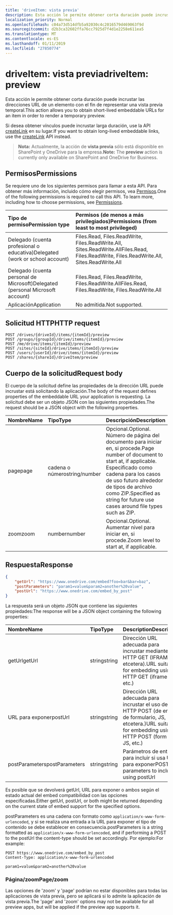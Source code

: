 ```yaml
---
title: 'driveItem: vista previa'
description: Esta acción le permite obtener corta duración puede incrustar las direcciones URL de un elemento con el fin de representar una vista previa temporal.
localization_priority: Normal
ms.openlocfilehash: c04a73d514dfb5a92030c4c2016579d469063f9d
ms.sourcegitcommit: d2b3ca32602ffa76cc7925d7f4d1e2258e611ea5
ms.translationtype: MT
ms.contentlocale: es-ES
ms.lasthandoff: 01/11/2019
ms.locfileid: "27850774"
---
```

# <a name="driveitem-preview"></a><span data-ttu-id="3bcba-103">driveItem: vista previa</span><span class="sxs-lookup"><span data-stu-id="3bcba-103">driveItem: preview</span></span>

<span data-ttu-id="3bcba-104">Esta acción le permite obtener corta duración puede incrustar las direcciones URL de un elemento con el fin de representar una vista previa temporal.</span><span class="sxs-lookup"><span data-stu-id="3bcba-104">This action allows you to obtain short-lived embeddable URLs for an item in order to render a temporary preview.</span></span>

<span data-ttu-id="3bcba-105">Si desea obtener vínculos puede incrustar larga duración, use la API [createLink][] en su lugar.</span><span class="sxs-lookup"><span data-stu-id="3bcba-105">If you want to obtain long-lived embeddable links, use the [createLink][] API instead.</span></span>

> <span data-ttu-id="3bcba-106">**Nota:** Actualmente, la acción de **vista previa** sólo está disponible en SharePoint y OneDrive para la empresa.</span><span class="sxs-lookup"><span data-stu-id="3bcba-106">**Note:** The **preview** action is currently only available on SharePoint and OneDrive for Business.</span></span>

[createLink]: driveitem-createlink.md

## <a name="permissions"></a><span data-ttu-id="3bcba-108">Permisos</span><span class="sxs-lookup"><span data-stu-id="3bcba-108">Permissions</span></span>

<span data-ttu-id="3bcba-p101">Se requiere uno de los siguientes permisos para llamar a esta API. Para obtener más información, incluido cómo elegir permisos, vea [Permisos](/graph/permissions-reference).</span><span class="sxs-lookup"><span data-stu-id="3bcba-p101">One of the following permissions is required to call this API. To learn more, including how to choose permissions, see [Permissions](/graph/permissions-reference).</span></span>

| <span data-ttu-id="3bcba-111">Tipo de permiso</span><span class="sxs-lookup"><span data-stu-id="3bcba-111">Permission type</span></span>                        | <span data-ttu-id="3bcba-112">Permisos (de menos a más privilegiados)</span><span class="sxs-lookup"><span data-stu-id="3bcba-112">Permissions (from least to most privileged)</span></span>
|:---------------------------------------|:-------------------------------------------
| <span data-ttu-id="3bcba-113">Delegado (cuenta profesional o educativa)</span><span class="sxs-lookup"><span data-stu-id="3bcba-113">Delegated (work or school account)</span></span>     | <span data-ttu-id="3bcba-114">Files.Read, Files.ReadWrite, Files.ReadWrite.All, Sites.ReadWrite.All</span><span class="sxs-lookup"><span data-stu-id="3bcba-114">Files.Read, Files.ReadWrite, Files.ReadWrite.All, Sites.ReadWrite.All</span></span>
| <span data-ttu-id="3bcba-115">Delegado (cuenta personal de Microsoft)</span><span class="sxs-lookup"><span data-stu-id="3bcba-115">Delegated (personal Microsoft account)</span></span> | <span data-ttu-id="3bcba-116">Files.Read, Files.ReadWrite, Files.ReadWrite.All</span><span class="sxs-lookup"><span data-stu-id="3bcba-116">Files.Read, Files.ReadWrite, Files.ReadWrite.All</span></span>
| <span data-ttu-id="3bcba-117">Aplicación</span><span class="sxs-lookup"><span data-stu-id="3bcba-117">Application</span></span>                            | <span data-ttu-id="3bcba-118">No admitida.</span><span class="sxs-lookup"><span data-stu-id="3bcba-118">Not supported.</span></span>

## <a name="http-request"></a><span data-ttu-id="3bcba-119">Solicitud HTTP</span><span class="sxs-lookup"><span data-stu-id="3bcba-119">HTTP request</span></span>

<!-- { "blockType": "ignored" } -->

```http
POST /drives/{driveId}/items/{itemId}/preview
POST /groups/{groupId}/drive/items/{itemId}/preview
POST /me/drive/items/{itemId}/preview
POST /sites/{siteId}/drive/items/{itemId}/preview
POST /users/{userId}/drive/items/{itemId}/preview
POST /shares/{shareId}/driveItem/preview
```

## <a name="request-body"></a><span data-ttu-id="3bcba-120">Cuerpo de la solicitud</span><span class="sxs-lookup"><span data-stu-id="3bcba-120">Request body</span></span>

<span data-ttu-id="3bcba-121">El cuerpo de la solicitud define las propiedades de la dirección URL puede incrustar está solicitando la aplicación.</span><span class="sxs-lookup"><span data-stu-id="3bcba-121">The body of the request defines properties of the embeddable URL your application is requesting.</span></span>
<span data-ttu-id="3bcba-122">La solicitud debe ser un objeto JSON con las siguientes propiedades.</span><span class="sxs-lookup"><span data-stu-id="3bcba-122">The request should be a JSON object with the following properties.</span></span>

|   <span data-ttu-id="3bcba-123">Nombre</span><span class="sxs-lookup"><span data-stu-id="3bcba-123">Name</span></span>      |  <span data-ttu-id="3bcba-124">Tipo</span><span class="sxs-lookup"><span data-stu-id="3bcba-124">Type</span></span>         | <span data-ttu-id="3bcba-125">Descripción</span><span class="sxs-lookup"><span data-stu-id="3bcba-125">Description</span></span>
|:------------|:--------------|:-----------------------------------------------
| <span data-ttu-id="3bcba-126">page</span><span class="sxs-lookup"><span data-stu-id="3bcba-126">page</span></span>        | <span data-ttu-id="3bcba-127">cadena o número</span><span class="sxs-lookup"><span data-stu-id="3bcba-127">string/number</span></span> | <span data-ttu-id="3bcba-128">Opcional.</span><span class="sxs-lookup"><span data-stu-id="3bcba-128">Optional.</span></span> <span data-ttu-id="3bcba-129">Número de página del documento para iniciar en, si procede.</span><span class="sxs-lookup"><span data-stu-id="3bcba-129">Page number of document to start at, if applicable.</span></span> <span data-ttu-id="3bcba-130">Especificado como cadena para los casos de uso futuro alrededor de tipos de archivo como ZIP.</span><span class="sxs-lookup"><span data-stu-id="3bcba-130">Specified as string for future use cases around file types such as ZIP.</span></span>
| <span data-ttu-id="3bcba-131">zoom</span><span class="sxs-lookup"><span data-stu-id="3bcba-131">zoom</span></span>        | <span data-ttu-id="3bcba-132">number</span><span class="sxs-lookup"><span data-stu-id="3bcba-132">number</span></span>        | <span data-ttu-id="3bcba-133">Opcional.</span><span class="sxs-lookup"><span data-stu-id="3bcba-133">Optional.</span></span> <span data-ttu-id="3bcba-134">Aumentar nivel para iniciar en, si procede.</span><span class="sxs-lookup"><span data-stu-id="3bcba-134">Zoom level to start at, if applicable.</span></span>

## <a name="response"></a><span data-ttu-id="3bcba-135">Respuesta</span><span class="sxs-lookup"><span data-stu-id="3bcba-135">Response</span></span>

```json
{
    "getUrl": "https://www.onedrive.com/embed?foo=bar&bar=baz",
    "postParameters": "param1=value&param2=another%20value",
    "postUrl": "https://www.onedrive.com/embed_by_post"
}
```

<span data-ttu-id="3bcba-136">La respuesta será un objeto JSON que contiene las siguientes propiedades:</span><span class="sxs-lookup"><span data-stu-id="3bcba-136">The response will be a JSON object containing the following properties:</span></span>

| <span data-ttu-id="3bcba-137">Nombre</span><span class="sxs-lookup"><span data-stu-id="3bcba-137">Name</span></span>           | <span data-ttu-id="3bcba-138">Tipo</span><span class="sxs-lookup"><span data-stu-id="3bcba-138">Type</span></span>   | <span data-ttu-id="3bcba-139">Description</span><span class="sxs-lookup"><span data-stu-id="3bcba-139">Description</span></span>
|:---------------|:-------|:---------------------------------------------------
| <span data-ttu-id="3bcba-140">getUrl</span><span class="sxs-lookup"><span data-stu-id="3bcba-140">getUrl</span></span>         | <span data-ttu-id="3bcba-141">string</span><span class="sxs-lookup"><span data-stu-id="3bcba-141">string</span></span> | <span data-ttu-id="3bcba-142">Dirección URL adecuada para incrustar mediante HTTP GET (IFRAME, etcetera).</span><span class="sxs-lookup"><span data-stu-id="3bcba-142">URL suitable for embedding using HTTP GET (iframes, etc.)</span></span>
| <span data-ttu-id="3bcba-143">URL para exponer</span><span class="sxs-lookup"><span data-stu-id="3bcba-143">postUrl</span></span>        | <span data-ttu-id="3bcba-144">string</span><span class="sxs-lookup"><span data-stu-id="3bcba-144">string</span></span> | <span data-ttu-id="3bcba-145">Dirección URL adecuada para incrustar el uso de HTTP POST (de envío de formulario, JS, etcetera.)</span><span class="sxs-lookup"><span data-stu-id="3bcba-145">URL suitable for embedding using HTTP POST (form post, JS, etc.)</span></span>
| <span data-ttu-id="3bcba-146">postParameters</span><span class="sxs-lookup"><span data-stu-id="3bcba-146">postParameters</span></span> | <span data-ttu-id="3bcba-147">string</span><span class="sxs-lookup"><span data-stu-id="3bcba-147">string</span></span> | <span data-ttu-id="3bcba-148">Parámetros de entrada para incluir si usa URL para exponer</span><span class="sxs-lookup"><span data-stu-id="3bcba-148">POST parameters to include if using postUrl</span></span>

<span data-ttu-id="3bcba-149">Es posible que se devolverá getUrl, URL para exponer o ambos según el estado actual del embed compatibilidad con las opciones especificadas.</span><span class="sxs-lookup"><span data-stu-id="3bcba-149">Either getUrl, postUrl, or both might be returned depending on the current state of embed support for the specified options.</span></span>

<span data-ttu-id="3bcba-150">postParameters es una cadena con formato como `application/x-www-form-urlencoded`, y si se realiza una entrada a la URL para exponer el tipo de contenido se debe establecer en consecuencia.</span><span class="sxs-lookup"><span data-stu-id="3bcba-150">postParameters is a string formatted as `application/x-www-form-urlencoded`, and if performing a POST to the postUrl the content-type should be set accordingly.</span></span> <span data-ttu-id="3bcba-151">Por ejemplo:</span><span class="sxs-lookup"><span data-stu-id="3bcba-151">For example:</span></span>
```
POST https://www.onedrive.com/embed_by_post
Content-Type: application/x-www-form-urlencoded

param1=value&param2=another%20value
```

### <a name="pagezoom"></a><span data-ttu-id="3bcba-152">Página/zoom</span><span class="sxs-lookup"><span data-stu-id="3bcba-152">Page/zoom</span></span>

<span data-ttu-id="3bcba-153">Las opciones de 'zoom' y 'page' podrían no estar disponibles para todas las aplicaciones de vista previa, pero se aplicará si lo admite la aplicación de vista previa.</span><span class="sxs-lookup"><span data-stu-id="3bcba-153">The 'page' and 'zoom' options may not be available for all preview apps, but will be applied if the preview app supports it.</span></span>
